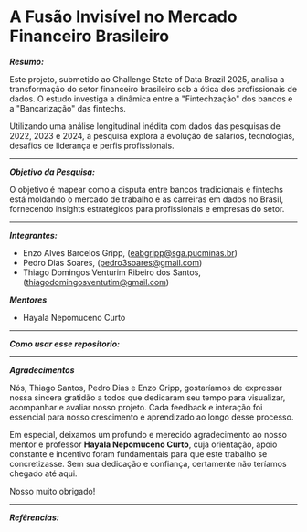 # A Fusão Invisível no Mercado Financeiro Brasileiro


_**Resumo:**_


Este projeto, submetido ao Challenge State of Data Brazil 2025, analisa a transformação do setor financeiro brasileiro sob a ótica dos profissionais de dados. O estudo investiga a dinâmica entre a "Fintechzação" dos bancos e a "Bancarização" das fintechs.

Utilizando uma análise longitudinal inédita com dados das pesquisas de 2022, 2023 e 2024, a pesquisa explora a evolução de salários, tecnologias, desafios de liderança e perfis profissionais.

---

_**Objetivo da Pesquisa:**_

O objetivo é mapear como a disputa entre bancos tradicionais e fintechs está moldando o mercado de trabalho e as carreiras em dados no Brasil, fornecendo insights estratégicos para profissionais e empresas do setor.

---

_**Integrantes:**_
* Enzo Alves Barcelos Gripp, (eabgripp@sga.pucminas.br)
* Pedro Dias Soares, (pedro3soares@gmail.com)
* Thiago Domingos Venturim Ribeiro dos Santos, (thiagodomingosventutim@gmail.com)

_**Mentores**_

* Hayala Nepomuceno Curto


---

_**Como usar esse repositorio:**_



--- 
_**Agradecimentos**_

Nós, Thiago Santos, Pedro Dias e Enzo Gripp, gostaríamos de expressar nossa sincera gratidão a todos que dedicaram seu tempo para visualizar, acompanhar e avaliar nosso projeto. Cada feedback e interação foi essencial para nosso crescimento e aprendizado ao longo desse processo.

Em especial, deixamos um profundo e merecido agradecimento ao nosso mentor e professor **Hayala Nepomuceno Curto**, cuja orientação, apoio constante e incentivo foram fundamentais para que este trabalho se concretizasse. Sem sua dedicação e confiança, certamente não teríamos chegado até aqui.

Nosso muito obrigado!

---

_**Refêrencias:**_


